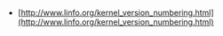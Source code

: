 

* [http://www.linfo.org/kernel_version_numbering.html](http://www.linfo.org/kernel_version_numbering.html)